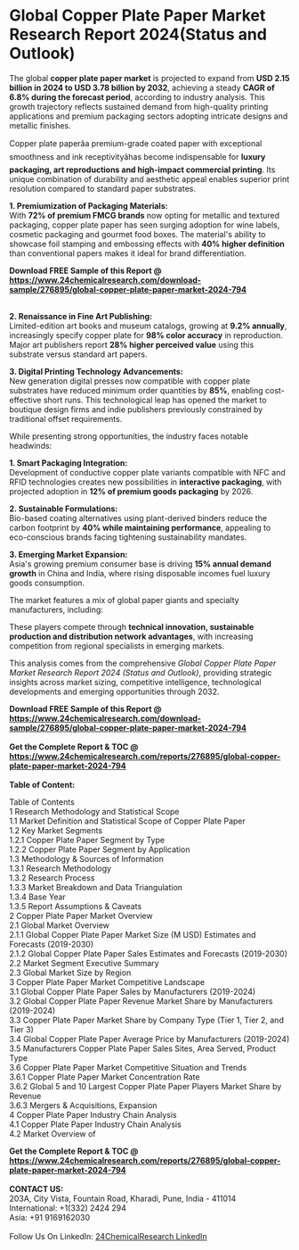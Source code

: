 <h1>Global Copper Plate Paper Market Research Report 2024(Status and Outlook)</h1><p>The global <strong>copper plate paper market</strong> is projected to expand from <strong>USD 2.15 billion in 2024 to USD 3.78 billion by 2032</strong>, achieving a steady <strong>CAGR of 6.8% during the forecast period</strong>, according to industry analysis. This growth trajectory reflects sustained demand from high-quality printing applications and premium packaging sectors adopting intricate designs and metallic finishes.</p><p>Copper plate paperâa premium-grade coated paper with exceptional smoothness and ink receptivityâhas become indispensable for <strong>luxury packaging, art reproductions and high-impact commercial printing</strong>. Its unique combination of durability and aesthetic appeal enables superior print resolution compared to standard paper substrates.</p><p><strong>1. Premiumization of Packaging Materials:</strong><br>
With <strong>72% of premium FMCG brands</strong> now opting for metallic and textured packaging, copper plate paper has seen surging adoption for wine labels, cosmetic packaging and gourmet food boxes. The material's ability to showcase foil stamping and embossing effects with <strong>40% higher definition</strong> than conventional papers makes it ideal for brand differentiation.</p><div><b>Download FREE Sample of this Report @ 
            <a href="https://www.24chemicalresearch.com/download-sample/276895/global-copper-plate-paper-market-2024-794">
            https://www.24chemicalresearch.com/download-sample/276895/global-copper-plate-paper-market-2024-794</a></b></div><br><p><strong>2. Renaissance in Fine Art Publishing:</strong><br>
Limited-edition art books and museum catalogs, growing at <strong>9.2% annually</strong>, increasingly specify copper plate for <strong>98% color accuracy</strong> in reproduction. Major art publishers report <strong>28% higher perceived value</strong> using this substrate versus standard art papers.</p><p><strong>3. Digital Printing Technology Advancements:</strong><br>
New generation digital presses now compatible with copper plate substrates have reduced minimum order quantities by <strong>85%</strong>, enabling cost-effective short runs. This technological leap has opened the market to boutique design firms and indie publishers previously constrained by traditional offset requirements.</p><p>While presenting strong opportunities, the industry faces notable headwinds:</p><p><strong>1. Smart Packaging Integration:</strong><br>
Development of conductive copper plate variants compatible with NFC and RFID technologies creates new possibilities in <strong>interactive packaging</strong>, with projected adoption in <strong>12% of premium goods packaging</strong> by 2026.</p><p><strong>2. Sustainable Formulations:</strong><br>
Bio-based coating alternatives using plant-derived binders reduce the carbon footprint by <strong>40% while maintaining performance</strong>, appealing to eco-conscious brands facing tightening sustainability mandates.</p><p><strong>3. Emerging Market Expansion:</strong><br>
Asia's growing premium consumer base is driving <strong>15% annual demand growth</strong> in China and India, where rising disposable incomes fuel luxury goods consumption.</p><p>The market features a mix of global paper giants and specialty manufacturers, including:</p><p>These players compete through <strong>technical innovation, sustainable production and distribution network advantages</strong>, with increasing competition from regional specialists in emerging markets.</p><p>This analysis comes from the comprehensive <em>Global Copper Plate Paper Market Research Report 2024 (Status and Outlook)</em>, providing strategic insights across market sizing, competitive intelligence, technological developments and emerging opportunities through 2032.</p><div><b>Download FREE Sample of this Report @ 
            <a href="https://www.24chemicalresearch.com/download-sample/276895/global-copper-plate-paper-market-2024-794">
            https://www.24chemicalresearch.com/download-sample/276895/global-copper-plate-paper-market-2024-794</a></b></div><br><div><b>Get the Complete Report & TOC @ 
            <a href="https://www.24chemicalresearch.com/reports/276895/global-copper-plate-paper-market-2024-794">
            https://www.24chemicalresearch.com/reports/276895/global-copper-plate-paper-market-2024-794</a></b></div><br>
            <b>Table of Content:</b><p>Table of Contents<br />
1 Research Methodology and Statistical Scope<br />
1.1 Market Definition and Statistical Scope of Copper Plate Paper<br />
1.2 Key Market Segments<br />
1.2.1 Copper Plate Paper Segment by Type<br />
1.2.2 Copper Plate Paper Segment by Application<br />
1.3 Methodology & Sources of Information<br />
1.3.1 Research Methodology<br />
1.3.2 Research Process<br />
1.3.3 Market Breakdown and Data Triangulation<br />
1.3.4 Base Year<br />
1.3.5 Report Assumptions & Caveats<br />
2 Copper Plate Paper Market Overview<br />
2.1 Global Market Overview<br />
2.1.1 Global Copper Plate Paper Market Size (M USD) Estimates and Forecasts (2019-2030)<br />
2.1.2 Global Copper Plate Paper Sales Estimates and Forecasts (2019-2030)<br />
2.2 Market Segment Executive Summary<br />
2.3 Global Market Size by Region<br />
3 Copper Plate Paper Market Competitive Landscape<br />
3.1 Global Copper Plate Paper Sales by Manufacturers (2019-2024)<br />
3.2 Global Copper Plate Paper Revenue Market Share by Manufacturers (2019-2024)<br />
3.3 Copper Plate Paper Market Share by Company Type (Tier 1, Tier 2, and Tier 3)<br />
3.4 Global Copper Plate Paper Average Price by Manufacturers (2019-2024)<br />
3.5 Manufacturers Copper Plate Paper Sales Sites, Area Served, Product Type<br />
3.6 Copper Plate Paper Market Competitive Situation and Trends<br />
3.6.1 Copper Plate Paper Market Concentration Rate<br />
3.6.2 Global 5 and 10 Largest Copper Plate Paper Players Market Share by Revenue<br />
3.6.3 Mergers & Acquisitions, Expansion<br />
4 Copper Plate Paper Industry Chain Analysis<br />
4.1 Copper Plate Paper Industry Chain Analysis<br />
4.2 Market Overview of</p><div><b>Get the Complete Report & TOC @ 
            <a href="https://www.24chemicalresearch.com/reports/276895/global-copper-plate-paper-market-2024-794">
            https://www.24chemicalresearch.com/reports/276895/global-copper-plate-paper-market-2024-794</a></b></div><br><b>CONTACT US:</b><br>
            203A, City Vista, Fountain Road, Kharadi, Pune, India - 411014<br>
            International: +1(332) 2424 294<br>
            Asia: +91 9169162030 <br><br>
            Follow Us On LinkedIn: <a href="https://www.linkedin.com/company/24chemicalresearch/">24ChemicalResearch LinkedIn</a>